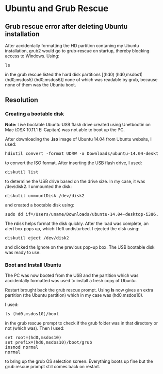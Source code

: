 # Ubuntu and Grub Rescue

## Grub rescue error after deleting Ubuntu installation

After accidentally formatting the HD partition contaning my Ubuntu installation, grub2 would go to grub-rescue on startup, thereby blocking access to Windows. Using:

<pre>
ls
</pre>

in the grub rescue listed the hard disk partitions [(hd0) (hd0,msdos1) (hd0,msdos5) (hd0,msdos6)] none of which was readable by grub, because none of them was the Ubuntu boot.


## Resolution

### Creating a bootable disk

<strong>Note:</strong> Live bootable Ubuntu USB flash drive created using Unetbootin on Mac (OSX 10.11.1 El Capitan) was not able to boot up the PC.

After downloading the <strong>.iso</strong> image of Ubuntu 14.04 from Ubuntu website, I used:

<pre>
hdiutil convert -format UDRW -o Downloads/ubuntu-14.04-desktop-i386 Downloads/ubuntu-14.04-desktop-i386.iso
</pre>

to convert the ISO format. After inserting the USB flash drive, I used:

<pre>
diskutil list
</pre>

to determine the USB drive based on the drive size. In my case, it was /dev/disk2. I unmounted the disk:

<pre>
diskutil unmountDisk /dev/disk2
</pre>

and created a bootable disk using:

<pre>
sudo dd if=/Users/uname/Downloads/ubuntu-14.04-desktop-i386.dmg of=/dev/rdisk2 bs=1m
</pre>

The <strong>r</strong>disk helps format the disk quickly. After the load was complete, an alert box pops up, which I left undisturbed. I ejected the disk using:

<pre>
diskutil eject /dev/disk2
</pre>

and clicked the Ignore on the previous pop-up box. The USB bootable disk was ready to use. 

### Boot and Install Ubuntu

The PC was now booted from the USB and the partition which was accidentally formatted was used to install a fresh copy of Ubuntu. 

Restart brought back the grub rescue prompt. Using <strong>ls</strong> now gives an extra partition (the Ubuntu partition) which in my case was (hd0,msdos10).

I used:

<pre>
ls (hd0,msdos10)/boot
</pre>

in the grub rescue prompt to check if the grub folder was in that directory or not (which was). Then I used:

<pre>
set root=(hd0,msdos10)
set prefix=(hd0,msdos10)/boot/grub
insmod normal 
normal
</pre>

to bring up the grub OS selection screen. Everything boots up fine but the grub rescue prompt still comes back on restart.
